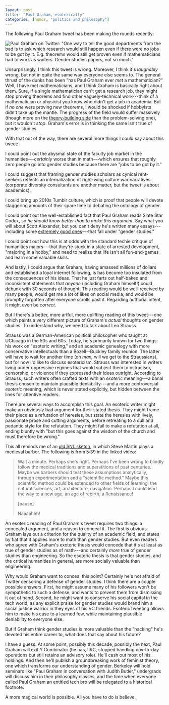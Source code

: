 ```yaml
---
layout: post
title:  "Paul Graham, esoterically"
categories: [humor, "politics and philosophy"]
---
```


The following Paul Graham tweet has been making the rounds recently:

![Paul Graham on Twitter: "One way to tell the good departments from the bad is to ask which
research would still happen even if there were no jobs to be got by it. E.g. theorems would still
get proven even if mathematicians had to work as waiters. Gender studies papers, not so
much."](/assets/images/graham_departments.png)

Unsurprisingly, I think this tweet is wrong. Moreover, I think it's *laughably* wrong, but not in
quite the same way everyone else seems to. The general thrust of the dunks has been "has Paul Graham
ever *met* a mathematician?" Well, I have met mathematicians, and I think Graham is basically right
about them. Sure, if a single mathematician can't get a research job, they might stop proving
theorems and find other vaguely-technical work---think of a mathematician or physicist you know who
didn't get a job in academia. But if *no one* were proving new theorems, I would be shocked if
hobbyists didn't take up the mantle. The progress of the field would suffer massively (though more
on the [theory-building side](https://www.dpmms.cam.ac.uk/~wtg10/2cultures.pdf) than the
problem-solving one), but it wouldn't *stop*. Graham's error is in thinking the same isn't true of
gender studies.

With that out of the way, there are several more things I could say about this tweet:

I could point out the abysmal state of the faculty job market in the humanities---*certainly* worse
than in math---which ensures that roughly zero people go into gender studies because there are
"jobs to be got by it."

I could suggest that framing gender studies scholars as cynical rent-seekers reflects an
internalization of right-wing culture war narratives (corporate diversity consultants are another
matter, but the tweet is about academics).

I could bring up 2010s Tumblr culture, which is proof that people will devote staggering amounts of
their spare time to debating the ontology of gender.

I could point out the well-established fact that Paul Graham reads Slate Star Codex, so *he should
know better than to make this argument*. Say what you will about Scott Alexander, but you can't deny
he's written many essays---including some [extremely good
ones](https://slatestarcodex.com/2014/11/21/the-categories-were-made-for-man-not-man-for-the-categories/)---that
fall under "gender studies."

I could point out how this is at odds with the standard techie critique of humanities majors---that
they're stuck in a state of arrested development, "majoring in a hobby," and need to realize that
life isn't all fun-and-games and learn some valuable skills.

And lastly, I could argue that Graham, having amassed millions of dollars and established a loyal
internet following, is has become too insulated from the consequences of his ideas. That he just
farts out half-baked and inconsistent statements that *anyone* (including Graham himself!) could
debunk with 30 seconds of thought. This reading would be well-received by many people, would get me
a lot of likes on social media, and would be promptly forgotten after everyone scrolls past it.
Regarding authorial intent, it might even be *correct*.

But I there's a better, more artful, more uplifting reading of this tweet---one which paints a very
different picture of Graham's *actual* thoughts on gender studies. To understand why, we need to
talk about Leo Strauss.

Strauss was a German-American political philosopher who taught at UChicago in the 50s and 60s.
Today, he's primarily known for two things: his work on "esoteric writing," and an academic
genealogy with more conservative intellectuals than a Bozell--Buckley family reunion. The latter
will have to wait for another time (oh *man,* will we get to the Straussians), but for now I'd like
to discuss esotericism. Strauss was interested in writers living under oppressive regimes that would
subject them to ostracism, censorship, or violence if they expressed their ideas outright. According
to Strauss, such writers often crafted texts with an *exoteric* meaning---a banal thesis chosen to
maintain plausible deniability---and a more controversial *esoteric* meaning, which is never stated
explicitly, but hidden between the lines for attentive readers.

There are several ways to accomplish this goal. An esoteric writer might make an obviously bad
argument for their stated thesis. They might frame their piece as a refutation of heresies, but
state the heresies with lively, passionate prose and cutting arguments, before retreating to a dull
and pedantic style for the refutation. They might fail to make a refutation at all, ending bluntly
with "but this goes against the wisdom of the church and must therefore be wrong."

This all reminds me of an [old SNL sketch](https://www.youtube.com/watch?v=edIi6hYpUoQ), in which
Steve Martin plays a medieval barber. The following is from 5:39 in the linked video:

> Wait a minute. Perhaps she's right. Perhaps I've been wrong to blindly follow the medical
> traditions and superstitions of past centuries. Maybe we barbers should test these assumptions
> analytically, through experimentation and a "scientific method." Maybe this scientific method
> could be extended to other fields of learning: the natural sciences, art, architecture,
> navigation. Perhaps I could lead the way to a new age, an age of rebirth, a Renaissance!
>
> \[pause\]
>
> Naaaahhh!

An esoteric reading of Paul Graham's tweet requires two things: a concealed argument, and a reason
to conceal it. The first is obvious. Graham lays out a criterion for the quality of an academic
field, and states by fiat that it applies more to math than gender studies. But even readers who
agree with Graham's exoteric thesis would concede that it's at least as true of gender studies as of
math---and certainly *more* true of gender studies than engineering. So the esoteric thesis is that
gender studies, and the critical humanities in general, are more socially valuable than engineering.

Why would Graham want to conceal this point? Certainly he's not afraid of Twitter censoring a
defense of gender studies. I think there are a couple possible answers. First, he might assume many
of his followers won't be sympathetic to such a defense, and wants to prevent them from dismissing
it out of hand. Second, he might want to conserve his social capital in the tech world, as any
explicit praise for gender studies would brand him a social justice warrior in they eyes of his VC
friends. Esoteric tweeting allows him to make his case to a learned few, while maintaining plausible
deniability to everyone else.

But if Graham think gender studies is more valuable than the "hacking" he's devoted his entire
career to, what does that say about his future?

I have a guess. At some point, possibly this decade, possibly the next, Paul Graham will exit Y
Combinator (he has, IIRC, stopped handling day-to-day operations but still retains an advisory
role). He'll cash out most of his holdings. And then he'll publish a groundbreaking work of feminist
theory, one which transforms our understanding of gender. Berkeley will hold seminars like "Paul
Graham in conversation with Judith Butler," undergrads will discuss him in their philosophy classes,
and the time when everyone called Paul Graham an entitled tech bro will be relegated to a historical
footnote.

A more magical world is possible. All you have to do is believe.

